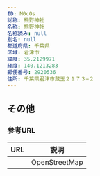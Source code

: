 ```yaml
---
ID: M0cOs
総称: 熊野神社
名称: 熊野神社
名称読み: null
別名: null
都道府県: 千葉県
区域: 君津市
緯度: 35.2129971
経度: 140.1213283
郵便番号: 2920536
住所: 千葉県君津市蔵玉２１７３−２
---
```


## その他

### 参考URL

| URL | 説明          |
| --- | ------------- |
|     | OpenStreetMap |
